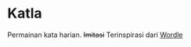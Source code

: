 # Katla

Permainan kata harian. ~~Imitasi~~ Terinspirasi dari [Wordle](https://www.powerlanguage.co.uk/wordle/)
